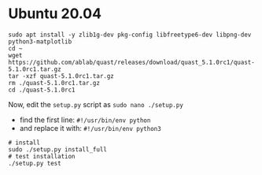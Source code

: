 # Ubuntu 20.04

```
sudo apt install -y zlib1g-dev pkg-config libfreetype6-dev libpng-dev python3-matplotlib
cd ~
wget https://github.com/ablab/quast/releases/download/quast_5.1.0rc1/quast-5.1.0rc1.tar.gz
tar -xzf quast-5.1.0rc1.tar.gz
rm ./quast-5.1.0rc1.tar.gz
cd ./quast-5.1.0rc1
```
Now, edit the `setup.py` script as `sudo nano ./setup.py`
- find the first line: `#!/usr/bin/env python`
- and replace it with: `#!/usr/bin/env python3`

```
# install
sudo ./setup.py install_full
# test installation
./setup.py test
```
